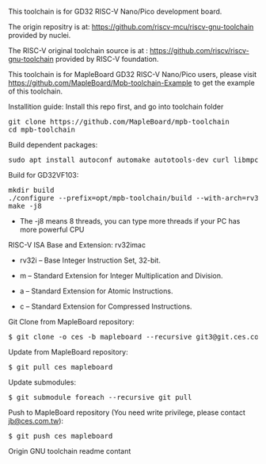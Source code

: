 This toolchain is for GD32 RISC-V Nano/Pico development board.

The origin repositry is at: https://github.com/riscv-mcu/riscv-gnu-toolchain provided by nuclei.  

The RISC-V original toolchain source is at : https://github.com/riscv/riscv-gnu-toolchain provided by RISC-V foundation.  

This toolchain is for MapleBoard GD32 RISC-V Nano/Pico users, please visit https://github.com/MapleBoard/Mpb-toolchain-Example
to get the example of this toolchain.  

Installition guide:
Install this repo first, and go into toolchain folder
<pre>
git clone https://github.com/MapleBoard/mpb-toolchain
cd mpb-toolchain
</pre>

Build dependent packages:  
<pre>
sudo apt install autoconf automake autotools-dev curl libmpc-dev libmpfr-dev libgmp-dev gawk build-essential bison flex texinfo gperf libtool patchutils bc zlib1g-dev libexpat-dev
</pre>

Build for GD32VF103:  

<pre>
mkdir build
./configure --prefix=opt/mpb-toolchain/build --with-arch=rv32imac --with-abi=ilp32
make -j8
</pre>

* The -j8 means 8 threads, you can type more threads if your PC has more powerful CPU

RISC-V ISA Base and Extension: rv32imac  

* rv32i – Base Integer Instruction Set, 32-bit.  

* m – Standard Extension for Integer Multiplication and Division.  

* a – Standard Extension for Atomic Instructions.  

* c – Standard Extension for Compressed Instructions.  

Git Clone from MapleBoard repository:  

<pre>
$ git clone -o ces -b mapleboard --recursive git3@git.ces.com.tw:/git/riscv-gnu-toolchain.git
</pre>

Update from MapleBoard repository:  

<pre>
$ git pull ces mapleboard
</pre>

Update submodules:  

<pre>
$ git submodule foreach --recursive git pull  
</pre>

Push to MapleBoard repository (You need write privilege, please contact jb@ces.com.tw):  

<pre>
$ git push ces mapleboard 
</pre>

Origin GNU toolchain readme contant


